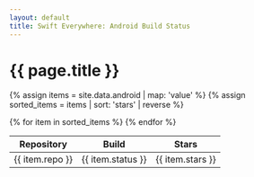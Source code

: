 ```yaml
---
layout: default
title: Swift Everywhere: Android Build Status
---
```

<h1>{{ page.title }}</h1>

{% assign items = site.data.android | map: 'value' %}
{% assign sorted_items = items | sort: 'stars' | reverse %}

<table>
  <thead>
    <tr>
      <th>Repository</th>
      <th>Build</th>
      <th>Stars</th>
    </tr>
  </thead>
  <tbody>
    {% for item in sorted_items %}
    <tr>
      <td>{{ item.repo }}</td>
      <td>{{ item.status }}</td>
      <td>{{ item.stars }}</td>
    </tr>
    {% endfor %}
  </tbody>
</table>
